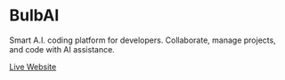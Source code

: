 # BulbAI

Smart A.I. coding platform for developers. Collaborate, manage projects, and code with AI assistance.

[Live Website](https://radiationrules.github.io/BulbAI/)
